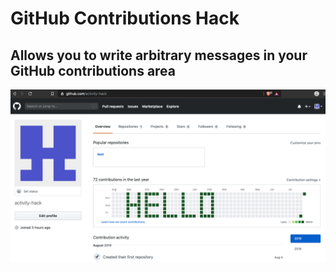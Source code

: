 # GitHub Contributions Hack

## Allows you to write arbitrary messages in your GitHub contributions area

![screenshot](screenshot.png "Screenshot of program result")
